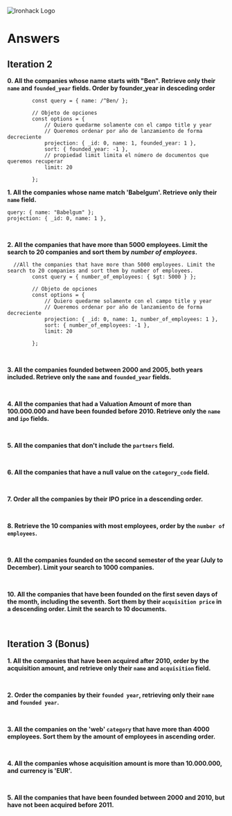![Ironhack Logo](https://i.imgur.com/1QgrNNw.png)

# Answers

## Iteration 2

**0. All the companies whose name starts with "Ben". Retrieve only their `name` and `founded_year` fields. Order by founder_year in desceding order**
```
        const query = { name: /^Ben/ };

        // Objeto de opciones
        const options = {
            // Quiero quedarme solamente con el campo title y year 
            // Queremos ordenar por año de lanzamiento de forma decreciente
            projection: { _id: 0, name: 1, founded_year: 1 },
            sort: { founded_year: -1 },
            // propiedad limit limita el número de documentos que queremos recuperar
            limit: 20

        };
```
**1. All the companies whose name match 'Babelgum'. Retrieve only their `name` field.**
```
query: { name: "Babelgum" };
projection: { _id: 0, name: 1 },
```
<br>

**2. All the companies that have more than 5000 employees. Limit the search to 20 companies and sort them by *number of employees*.**

<!-- Your Query Goes Here -->
```
  //All the companies that have more than 5000 employees. Limit the search to 20 companies and sort them by number of employees.
        const query = { number_of_employees: { $gt: 5000 } };

        // Objeto de opciones
        const options = {
            // Quiero quedarme solamente con el campo title y year 
            // Queremos ordenar por año de lanzamiento de forma decreciente
            projection: { _id: 0, name: 1, number_of_employees: 1 },
            sort: { number_of_employees: -1 },
            limit: 20

        };

```

<br>

**3. All the companies founded between 2000 and 2005, both years included. Retrieve only the `name` and `founded_year` fields.**

<!-- Your Query Goes Here -->

<br>

**4. All the companies that had a Valuation Amount of more than 100.000.000 and have been founded before 2010. Retrieve only the `name` and `ipo` fields.**

<!-- Your Query Goes Here -->

<br>

**5. All the companies that don't include the `partners` field.**

<!-- Your Query Goes Here -->

<br>

**6. All the companies that have a null value on the `category_code` field.**

<!-- Your Query Goes Here -->

<br>

**7. Order all the companies by their IPO price in a descending order.**

<!-- Your Query Goes Here -->

<br>

**8. Retrieve the 10 companies with most employees, order by the `number of employees`.**

<!-- Your Query Goes Here -->

<br>

**9. All the companies founded on the second semester of the year (July to December). Limit your search to 1000 companies.**

<!-- Your Query Goes Here -->

<br>

**10. All the companies that have been founded on the first seven days of the month, including the seventh. Sort them by their `acquisition price` in a descending order. Limit the search to 10 documents.**

<!-- Your Query Goes Here -->

<br>

## Iteration 3 (Bonus)

**1. All the companies that have been acquired after 2010, order by the acquisition amount, and retrieve only their `name` and `acquisition` field.**

<!-- Your Query Goes Here -->

<br>

**2. Order the companies by their `founded year`, retrieving only their `name` and `founded year`.**

<!-- Your Query Goes Here -->

<br>

**3. All the companies on the 'web' `category` that have more than 4000 employees. Sort them by the amount of employees in ascending order.**

<!-- Your Query Goes Here -->

<br>

**4. All the companies whose acquisition amount is more than 10.000.000, and currency is 'EUR'.**

<!-- Your Query Goes Here -->

<br>

**5. All the companies that have been founded between 2000 and 2010, but have not been acquired before 2011.**

<!-- Your Query Goes Here -->

<br>
